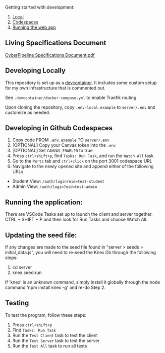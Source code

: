 Getting started with development:
1. [Local](#developing-locally)
2. [Codespaces](#developing-in-github-codespaces)
3. [Running the web app](#running-the-application)


## Living Specifications Document
[CyberPipeline Specifications Document.pdf](https://github.com/user-attachments/files/18552079/CyberPipeline.Specifications.Document.pdf)


## Developing Locally

This repository is set up as a [devcontainer](https://code.visualstudio.com/docs/devcontainers/containers). It includes some custom setup for my own infrastructure that is commented out.

See `.devcontainer/docker-compose.yml` to enable Traefik routing. 

Upon cloning the repository, copy `.env-local.example` to `server/.env` and customize as needed.  


## Developing in Github Codespaces

1. Copy code FROM `.env.example` TO `server/.env`
2. [OPTIONAL] Copy your Canvas token into the `.env`
3. [OPTIONAL] Set `CANVAS_ENABLED` to true
4. Press `ctrl+shift+p`, find `Tasks: Run Task`, and run the `Watch All` task
5. Go to the `Ports` tab and `ctrl+click` on the port 3001 codespace URL
6. Navigate to the newly opened site and append either of the following URLs
- Student View: `/auth/login?eid=test-student`
- Admin View: `/auth/login?eid=test-admin`


## Running the application:

There are VSCode Tasks set up to launch the client and server together. CTRL + SHIFT + P and then look for Run Tasks and choose Watch All.


## Updating the seed file:

If any changes are made to the seed file found in "server > seeds > initial_data.js", you will need to re-seed the Knex Db through the following steps:
1. cd server
2. knex seed:run  

If 'knex' is an unknown command, simply install it globally through the node command 'npm install knex -g' and re-do Step 2.

## Testing

To test the program, follow these steps:
1. Press `ctrl+shift+p`
2. Find `Tasks: Run Task`
3. Run the `Test Client` task to test the client
4. Run the `Test Server` task to test the server
5. Run the `Test All` task to run all tests

